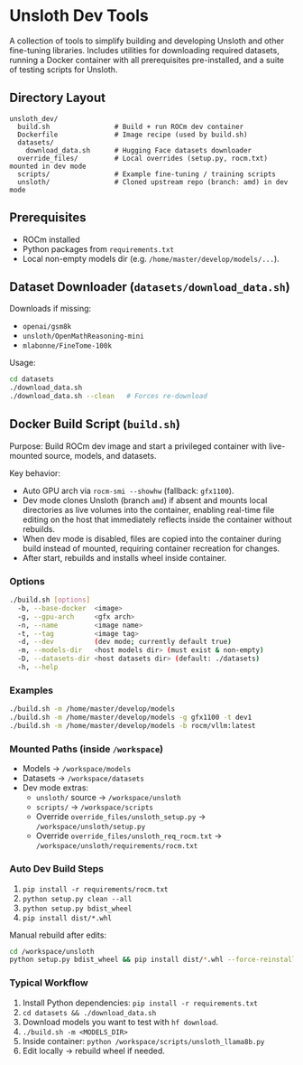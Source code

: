 # Unsloth Dev Tools
A collection of tools to simplify building and developing Unsloth and other fine-tuning libraries. Includes utilities for downloading required datasets, running a Docker container with all prerequisites pre-installed, and a suite of testing scripts for Unsloth.
## Directory Layout
```
unsloth_dev/
  build.sh                # Build + run ROCm dev container
  Dockerfile              # Image recipe (used by build.sh)
  datasets/
    download_data.sh      # Hugging Face datasets downloader
  override_files/         # Local overrides (setup.py, rocm.txt) mounted in dev mode
  scripts/                # Example fine‑tuning / training scripts
  unsloth/                # Cloned upstream repo (branch: amd) in dev mode
```

## Prerequisites
- ROCm installed
- Python packages from `requirements.txt`
- Local non-empty models dir (e.g. `/home/master/develop/models/...`).

## Dataset Downloader (`datasets/download_data.sh`)
Downloads if missing:
- `openai/gsm8k`
- `unsloth/OpenMathReasoning-mini`
- `mlabonne/FineTome-100k`

Usage:
```bash
cd datasets
./download_data.sh
./download_data.sh --clean   # Forces re-download
```

## Docker Build Script (`build.sh`)
Purpose: Build ROCm dev image and start a privileged container with live-mounted source, models, and datasets.

Key behavior:
- Auto GPU arch via `rocm-smi --showhw` (fallback: `gfx1100`).
- Dev mode clones Unsloth (branch `amd`) if absent and mounts local directories as live volumes into the container, enabling real-time file editing on the host that immediately reflects inside the container without rebuilds.
- When dev mode is disabled, files are copied into the container during build instead of mounted, requiring container recreation for changes.
- After start, rebuilds and installs wheel inside container.

### Options
```bash
./build.sh [options]
  -b, --base-docker  <image>
  -g, --gpu-arch     <gfx arch>
  -n, --name         <image name>
  -t, --tag          <image tag>
  -d, --dev          (dev mode; currently default true)
  -m, --models-dir   <host models dir> (must exist & non-empty)
  -D, --datasets-dir <host datasets dir> (default: ./datasets)
  -h, --help
```

### Examples
```bash
./build.sh -m /home/master/develop/models
./build.sh -m /home/master/develop/models -g gfx1100 -t dev1
./build.sh -m /home/master/develop/models -b rocm/vllm:latest
```

### Mounted Paths (inside `/workspace`)
- Models → `/workspace/models`
- Datasets → `/workspace/datasets`
- Dev mode extras:
  - `unsloth/` source → `/workspace/unsloth`
  - `scripts/` → `/workspace/scripts`
  - Override `override_files/unsloth_setup.py` → `/workspace/unsloth/setup.py`
  - Override `override_files/unsloth_req_rocm.txt` → `/workspace/unsloth/requirements/rocm.txt`

### Auto Dev Build Steps
1. `pip install -r requirements/rocm.txt`
2. `python setup.py clean --all`
3. `python setup.py bdist_wheel`
4. `pip install dist/*.whl`

Manual rebuild after edits:
```bash
cd /workspace/unsloth
python setup.py bdist_wheel && pip install dist/*.whl --force-reinstall
```

### Typical Workflow
1. Install Python dependencies: `pip install -r requirements.txt`
2. `cd datasets && ./download_data.sh`
3. Download models you want to test with `hf download`.
4. `./build.sh -m <MODELS_DIR>`
5. Inside container: `python /workspace/scripts/unsloth_llama8b.py`
6. Edit locally → rebuild wheel if needed.
